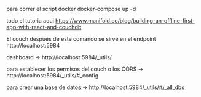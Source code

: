 para correr el script docker docker-compose up -d

todo el tutoria aqui https://www.manifold.co/blog/building-an-offline-first-app-with-react-and-couchdb

El couch después de este comando se sirve en el endpoint http://localhost:5984

dashboard -> http://localhost:5984/_utils/

para establecer los permisos del couch o los CORS -> http://localhost:5984/_utils/#_config

para crear una base de datos -> http://localhost:5984/_utils/#/_all_dbs

